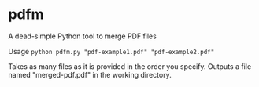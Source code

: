 # pdfm
A dead-simple Python tool to merge PDF files

Usage
```python pdfm.py "pdf-example1.pdf" "pdf-example2.pdf"```

Takes as many files as it is provided in the order you specify. Outputs a file named "merged-pdf.pdf" in the working directory.
